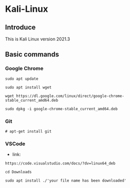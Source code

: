 # Kali-Linux

## Introduce
This is Kali Linux version 2021.3

## Basic commands

### Google Chrome

```
sudo apt update
```
```
sudo apt install wget
```
```
wget https://dl.google.com/linux/direct/google-chrome-stable_current_amd64.deb
```
```
sudo dpkg -i google-chrome-stable_current_amd64.deb
```
### Git
```
# apt-get install git
```
### VSCode
- link: 
```
https://code.visualstudio.com/docs/?dv=linux64_deb
```
```
cd Downloads
```
```
sudo apt install ./'your file name has been downloaded'
```